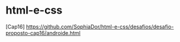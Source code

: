 # html-e-css
 [Cap16] https://github.com/SophiaDor/html-e-css/desafios/desafio-proposto-cap16/androide.html
